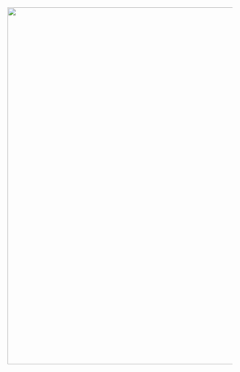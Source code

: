 <img src="https://user-images.githubusercontent.com/42150335/82733767-3a0c0700-9d51-11ea-964c-0aef0781a895.png" width=800>
